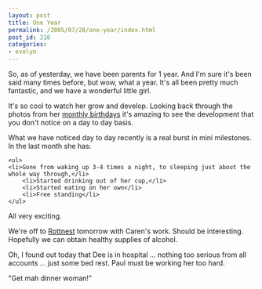 ```yaml
---
layout: post
title: One Year
permalink: /2005/07/28/one-year/index.html
post_id: 216
categories: 
- evelyn
---
```


 So, as of yesterday, we have been parents for 1 year. And I'm sure it's been said many times before, but wow, what a year. It's all been pretty much fantastic, and we have a wonderful little girl.

It's so cool to watch her grow and develop. Looking back through the photos from her <a href="http://www.flickr.com/photos/mrsparkle/search/tags:birthday,evelyn/tagmode:all/">monthly birthdays</a> it's amazing to see the development that you don't notice on a day to day basis.

What we have noticed day to day recently is a real burst in mini milestones. In the last month she has:

	<ul>
	<li>Gone from waking up 3-4 times a night, to sleeping just about the whole way through,</li>
		<li>Started drinking out of her cup,</li>
		<li>Started eating on her own</li>
		<li>Free standing</li>
	</ul>

All very exciting.

We're off to <a href="http://www.rottnest.wa.gov.au/">Rottnest</a> tomorrow with Caren's work. Should be interesting. Hopefully we can obtain healthy supplies of alcohol.

Oh, I found out today that Dee is in hospital ... nothing too serious from all accounts ... just some bed rest. Paul must be working her too hard.

"Get mah dinner woman!"

